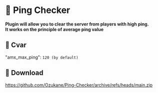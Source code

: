 # 🧶 Ping Checker

**Plugin will allow you to clear the server from players with high ping.** <br/>
**It works on the principle of average ping value**

## 📃 Cvar

"amx_max_ping": `120 (by default)` 

## 🎉 Download
https://github.com/Ozukane/Ping-Checker/archive/refs/heads/main.zip
